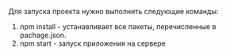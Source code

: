 Для запуска проекта нужно выполнить следующие команды:
1. npm install - устанавливает все пакеты, перечисленные в pachage.json.
2. npm start - запуск приложения на сервере

